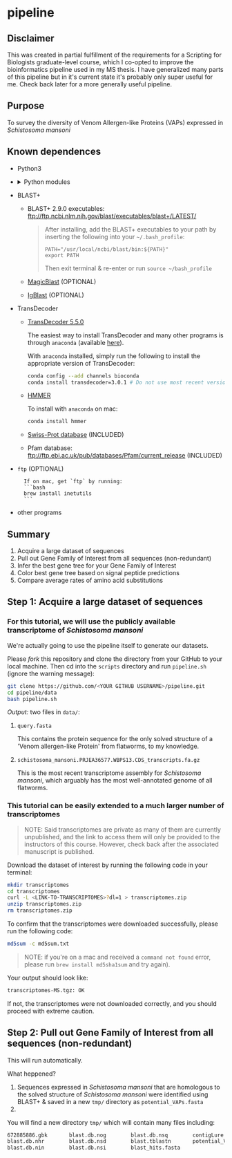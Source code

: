 # pipeline

## Disclaimer

This was created in partial fulfillment of the requirements for a Scripting for Biologists graduate-level course, which I co-opted to improve the bioinformatics pipeline used in my MS thesis.  I have generalized many parts of this pipeline but in it's current state it's probably only super useful for me.  Check back later for a more generally useful pipeline.

## Purpose

To survey the diversity of Venom Allergen-like Proteins (VAPs) expressed in _Schistosoma mansoni_

## Known dependences

* Python3

* <details><summary>Python modules</summary>

	- biopython + its dependencies
	- ftplib (slow)
	- os

	If on mac and have `pip`, you can install all required Python modules with the following:
	```bash
	python3 -m pip install --user numpy scipy matplotlib ipython jupyter pandas sympy nose
	python3 -m pip install --user biopython
	python3 -m pip install --user ftplib
	python3 -m pip install --user os
	```
</details>

* BLAST+ 

	- BLAST+ 2.9.0 executables: ftp://ftp.ncbi.nlm.nih.gov/blast/executables/blast+/LATEST/ 
  
    	> After installing, add the BLAST+ executables to your path by inserting the following into your `~/.bash_profile`:
    	> ```
    	> PATH="/usr/local/ncbi/blast/bin:${PATH}"
    	> export PATH
    	> ```
    	> Then exit terminal & re-enter or run `source ~/bash_profile`
  
	- [MagicBlast](https://ncbi.github.io/magicblast/) (OPTIONAL)
	- [IgBlast](https://ncbi.github.io/igblast/) (OPTIONAL)
  
* TransDecoder

 	- [TransDecoder 5.5.0](https://github.com/TransDecoder/TransDecoder/wiki)

 		The easiest way to install TransDecoder and many other programs is through `anaconda` (available [here](https://docs.conda.io/projects/conda/en/latest/user-guide/install/index.html "Download miniconda")).

 		With `anaconda` installed, simply run the following to install the appropriate version of TransDecoder:
		```bash
		conda config --add channels bioconda
		conda install transdecoder=3.0.1 # Do not use most recent version
		```
 	- [HMMER](http://hmmer.org/)

		To install with `anaconda` on mac:
		```bash
		conda install hmmer
		```
	- [Swiss-Prot database](https://www.uniprot.org/downloads) (INCLUDED)
	- Pfam database: ftp://ftp.ebi.ac.uk/pub/databases/Pfam/current_release (INCLUDED)

* `ftp` (OPTIONAL)

		If on mac, get `ftp` by running:
		```bash
		brew install inetutils
		```

* other programs

## Summary

1. Acquire a large dataset of sequences
2. Pull out Gene Family of Interest from all sequences (non-redundant)
3. Infer the best gene tree for your Gene Family of Interest
4. Color best gene tree based on signal peptide predictions
5. Compare average rates of amino acid substitutions

## Step 1: Acquire a large dataset of sequences

### For this tutorial, we will use the publicly available transcriptome of _Schistosoma mansoni_

We're actually going to use the pipeline itself to generate our datasets.

Please *fork* this repository and clone the directory from your GitHub to your local machine. Then cd into the `scripts` directory and run `pipeline.sh` (ignore the warning message):
```bash
git clone https://github.com/<YOUR GITHUB USERNAME>/pipeline.git
cd pipeline/data
bash pipeline.sh
```

*Output:* two files in `data/`:
1. `query.fasta`

	This contains the protein sequence for the only solved structure of a 'Venom allergen-like Protein' from flatworms, to my knowledge. 

2. `schistosoma_mansoni.PRJEA36577.WBPS13.CDS_transcripts.fa.gz`

	This is the most recent transcriptome assembly for _Schistosoma mansoni_, which arguably has the most well-annotated genome of all flatworms.


### This tutorial can be easily extended to a much larger number of transcriptomes

> NOTE: Said transcriptomes are private as many of them are currently unpublished, and the link to access them will only be provided to the instructors of this course.  However, check back after the associated manuscript is published.

Download the dataset of interest by running the following code in your terminal:
```bash
mkdir transcriptomes
cd transcriptomes
curl -L <LINK-TO-TRANSCRIPTOMES>?dl=1 > transcriptomes.zip
unzip transcriptomes.zip
rm transcriptomes.zip
```

To confirm that the transcriptomes were downloaded successfully, please run the following code: 
```bash
md5sum -c md5sum.txt
```
> NOTE: if you're on a mac and received a `command not found` error, please run `brew install md5sha1sum` and try again).

Your output should look like:
```bash
transcriptomes-MS.tgz: OK
```
If not, the transcriptomes were not downloaded correctly, and you should proceed with extreme caution. 

## Step 2: Pull out Gene Family of Interest from all sequences (non-redundant)

This will run automatically.

What heppened?
1. Sequences expressed in _Schistosoma mansoni_ that are homologous to the solved structure of _Schistosoma mansoni_ were identified using BLAST+ & saved in a new `tmp/` directory as `potential_VAPs.fasta`
2.   

You will find a new directory `tmp/` which will contain many files including:
```bash
672885886.gbk		blast.db.nog		blast.db.nsq		contigLure.txt
blast.db.nhr		blast.db.nsd		blast.tblastn		potential_VAPs.fasta
blast.db.nin		blast.db.nsi		blast_hits.fasta
```
